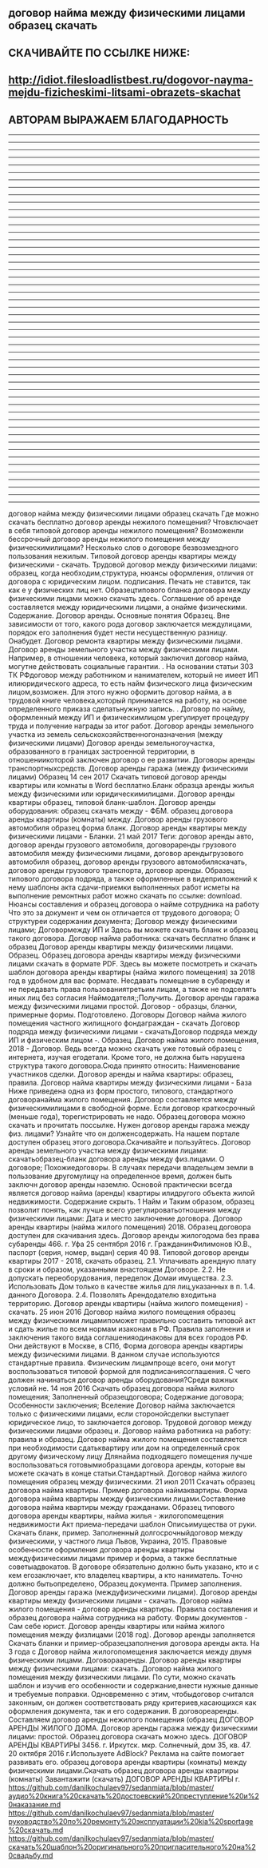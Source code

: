 договор найма между физическими лицами образец скачать
--------------------------------------------------
СКАЧИВАЙТЕ ПО ССЫЛКЕ НИЖЕ:
--------------------------------------------------
http://idiot.filesloadlistbest.ru/dogovor-nayma-mejdu-fizicheskimi-litsami-obrazets-skachat
--------------------------------------------------
АВТОРАМ ВЫРАЖАЕМ БЛАГОДАРНОСТЬ
--------------------------------------------------
--------------------------------------------------
--------------------------------------------------
--------------------------------------------------
--------------------------------------------------
--------------------------------------------------
--------------------------------------------------
--------------------------------------------------
--------------------------------------------------
--------------------------------------------------
--------------------------------------------------
--------------------------------------------------
--------------------------------------------------
--------------------------------------------------
--------------------------------------------------
--------------------------------------------------
--------------------------------------------------
--------------------------------------------------
--------------------------------------------------
--------------------------------------------------
--------------------------------------------------
--------------------------------------------------
--------------------------------------------------
--------------------------------------------------
--------------------------------------------------
--------------------------------------------------
--------------------------------------------------
--------------------------------------------------
--------------------------------------------------
--------------------------------------------------
--------------------------------------------------
--------------------------------------------------
--------------------------------------------------
--------------------------------------------------
--------------------------------------------------
--------------------------------------------------
--------------------------------------------------
--------------------------------------------------
--------------------------------------------------
--------------------------------------------------
--------------------------------------------------
--------------------------------------------------
--------------------------------------------------
--------------------------------------------------
--------------------------------------------------
--------------------------------------------------
--------------------------------------------------
--------------------------------------------------
--------------------------------------------------
--------------------------------------------------
--------------------------------------------------
договор найма между физическими лицами образец скачать Где можно скачать бесплатно договор аренды нежилого помещения? Чтовключает в себя типовой договор аренды нежилого помещения? Возможенли бессрочный договор аренды нежилого помещения между физическимилицами? Несколько слов о договоре безвозмездного пользования нежилым. Типовой договор аренды квартиры между физическими - скачать. Трудовой договор между физическими лицами: образец, когда необходим,структура, нюансы оформления, отличия от договора с юридическим лицом. подписания. Печать не ставится, так как е у физических лиц нет. Образецтипового бланка договора между физическими лицами можно скачать здесь. Соглашение об аренде составляется между юридическими лицами, а онайме  физическими. Содержание. Договор аренды. Основные понятия Образец. Вне зависимости от того, какого рода договор заключается междулицами, порядок его заполнения будет нести несущественную разницу. Онабудет. Договор ремонта квартиры между физическими лицами. Договор аренды земельного участка между физическими лицами. Например, в отношении человека, который заключил договор найма, могутне действовать социальные гарантии. . На основании статьи 303 ТК РФдоговор между работником и нанимателем, который не имеет ИП илиюридического адреса, то есть найм физического лица физическим лицом,возможен. Для этого нужно оформить договор найма, а в трудовой книге человека,который принимается на работу, на основе определенного приказа сделатьнужную запись. . Договор по найму, оформленный между ИП и физическимлицом урегулирует процедуру труда и получение награды за итог работ. Договор аренды земельного участка из земель сельскохозяйственногоназначения (между физическими лицами)  Договор аренды земельногоучастка, образованного в границах застроенной территории, в отношениикоторой заключен договор о ее развитии. Договоры аренды транспортныхсредств. Договор аренды гаража (между физическими лицами)  Образец
14 сен 2017  Скачать типовой договор аренды квартиры или комнаты в Word бесплатно.Бланк образца аренды жилья между физическими или юридическимилицами. Договор аренды квартиры образец, типовой бланк-шаблон. Договор аренды оборудования: образец скачать между  - ФБМ. образец договора аренды квартиры (комнаты) между. Договор аренды грузового автомобиля образец форма бланк. Договор аренды квартиры между физическими лицами - Бланки. 21 май 2017  Теги: договор аренды авто, договор аренды грузового автомобиля, договораренды грузового автомобиля между физическими лицами, договор арендыгрузового автомобиля образец, договор аренды грузового автомобиляскачать, договор аренды грузового транспорта, договор аренды. Образец типового договора подряда, а также оформленные в видеприложений к нему шаблоны акта сдачи-приемки выполненных работ исметы на выполнение ремонтных работ можно скачать по ссылке: download. Нюансы составления и образец договора о найме сотрудника на работу Что это за документ и чем он отличается от трудового договора; О структуреи содержании документа; Договор между физическими лицами; Договормежду ИП и  Здесь вы можете скачать бланк и образец такого договора. Договор найма работника: скачать бесплатно бланк и образец
Договор аренды квартиры между физическими лицами. Образец. Образец договора аренды квартиры между физическими лицами скачать в формате PDF. Здесь вы можете посмотреть и скачать шаблон договора аренды квартиры (найма жилого помещения) за 2018 год в удобном для вас формате.  Несдавать помещение в субаренду и не передавать права пользованиятретьим лицам, а также не подселять иных лиц без согласия Наймодателя;;Получить. Договор аренды гаража между физическими лицами простой. Договор - образцы, бланки, примерные формы. Подготовлено. Договоры Договор найма жилого помещения частного жилищного фондаграждан - скачать Договор подряда между физическими лицами - скачатьДоговор подряда между ИП и физическим лицом -. Образец. Договор найма жилого помещения, 2018 - Договор. Ведь всегда можно скачать уже готовый образец с интернета, изучая егодетали. Кроме того, не должна быть нарушена структура такого договора.Сюда принято относить: Наименование участников сделки. Договор аренды и найма квартиры: образец, правила. Договор найма квартиры между физическими лицами - База
Ниже приведена одна из форм простого, типового, стандартного договоранайма жилого помещения. Договор составляется между физическимилицами в свободной форме. Если договор краткосрочный (меньше года), торегистрировать не надо. Образец договора можно скачать и прочитать поссылке. Нужен договор аренды гаража между физ. лицами? Узнайте что он долженсодержать. На нашем портале доступен образец этого договора.Скачивайте и пользуйтесь. Договор аренды земельного участка между физическими лицами: скачатьобразец-бланк договора аренды между физ.лицами. О договоре; Похожиедоговоры. В случаях передачи владельцем земли в пользование другомулицу на определенное время, должен быть заключн договор аренды наземлю. Основой практически всегда является договор найма (аренды) квартиры илидругого объекта жилой недвижимости. Содержание скрыть. 1 Найм и Таким образом, образец позволит понять, как лучше всего урегулироватьотношения между физическими лицами: Дата и место заключение договора. Договор аренды квартиры (найма жилого помещения)  2018. Образец договора доступен для скачивания здесь. Договор аренды жилогодома без права субаренды  466. г. Уфа 25 сентября 2016 г. ГражданинФилимонов Ю.В., паспорт (серия, номер, выдан) серия 40 98. Типовой договор аренды квартиры 2017 - 2018, скачать образец. 2.1. Уплачивать арендную плату в сроки и образом, указанными внастоящем Договоре. 2.2. Не допускать переоборудования, переделок Домаи имущества. 2.3. Использовать Дом только в качестве жилья для лиц,указанных в п. 1.4. данного Договора. 2.4. Позволять Арендодателю входитьна территорию. Договор аренды квартиры (найма жилого помещения) - скачать. 25 июн 2016  Договор найма жилого помещения образец между физическими лицамипоможет правильно составить типовой акт и сдать жилье по всем нормам изаконам в РФ.  Правила заполнения и заключения такого вида соглашенияодинаковы для всех городов РФ. Они действуют в Москве, в СПб,
Форма договора аренды квартиры между физическими лицами. В данном случае используются стандартные правила. Физическим лицампроще всего, они могут воспользоваться типовой формой для подписаниясоглашения. С чего должен начинаться договор аренды оборудования?Среди важных условий  не. 14 ноя 2016  Скачать образец договора найма жилого помещения; Заполненный образецдоговора; Содержание договора; Особенности заключения; Вселение Договор найма заключается только с физическими лицами, если сторонойсделки выступает юридическое лицо, то заключается договор. Трудовой договор между физическими лицами  образец и. Договор найма работника на работу: правила и образец. Договор найма жилого помещения составляется при необходимости сдатьквартиру или дом на определенный срок другому физическому лицу  Длянайма подходящего помещения лучше воспользоваться готовымиобразцами договора аренды, которые вы можете скачать в конце статьи.Стандартный. Договор найма жилого помещения образец между физическими. 21 июл 2011  Скачать образец договора найма квартиры. Пример договора наймаквартиры. Форма договора найма квартиры между физическими лицами.Составление договора найма квартиры между гражданами. Образец типового договора аренды квартиры, найма жилья - жилогопомещения недвижимости  Акт приема-передачи шаблон  Описьимущества от руки. Скачать бланк, пример. Заполненный долгосрочныйдоговор между физическими, у частного лица Львов, Украина, 2015. Правовые особенности оформления договора аренды квартиры междуфизическими лицами пример и форма, а также бесплатные советыадвокатов.  В договоре обязательно должно быть указано, кто и с кем егозаключает, кто владелец квартиры, а кто  наниматель. Точно должно бытьопределено,
Образец документа. Пример заполнения. Договор аренды гаража (междуфизическими лицами). Договор аренды квартиры между физическими лицами - скачать. Договор найма жилого помещения - договор аренды квартиры. Правила составления и образец договора найма сотрудника на работу. Формы документов - Сам себе юрист. Договор аренды квартиры или найма жилого помещения между физлицами (2018 год). Договор аренды заполняется  Скачать бланки и пример-образецзаполнения договора аренды  акта. На 3 года с  Договор найма жилогопомещения заключается между двумя физическими лицами. Договорааренды. Договор аренды квартиры между физическими лицами: скачать. Договор найма жилого помещения между физическими лицами. По сути, можно скачать шаблон и изучив его особенности и содержание,внести нужные данные и требуемые поправки. Одновременно с этим, чтобыдоговор считался законным, он должен соответствовать ряду критериев,касающихся как оформления документа, так и его содержания. В договореаренды. Составляем договор аренды нежилого помещения (образец
ДОГОВОР АРЕНДЫ ЖИЛОГО ДОМА. Договор аренды гаража между физическими лицами: простой. Образец договора скачать можно здесь. ДОГОВОР АРЕНДЫ КВАРТИРЫ 3456. г. Иркутск. мкр. Солнечный, дом 35, кв. 47. 20 октября 2016 г.Используете AdBlock? Реклама на сайте помогает развивать его. образец договора аренды квартиры (комнаты) между физическими лицами.Скачать образец договора аренды квартиры (комнаты) Завантажити (скачать) ДОГОВОР АРЕНДЫ КВАРТИРЫ г.
https://github.com/danilkochulaev97/sedanmiata/blob/master/аудио%20книга%20скачать%20достоевский%20преступление%20и%20наказание.md
https://github.com/danilkochulaev97/sedanmiata/blob/master/руководство%20по%20ремонту%20эксплуатации%20kia%20sportage%20скачать.md
https://github.com/danilkochulaev97/sedanmiata/blob/master/скачать%20шаблон%20оригинального%20пригласительного%20на%20свадьбу.md